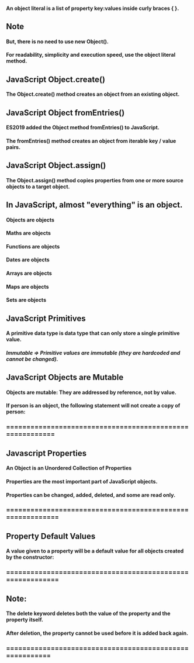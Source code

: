 ####  An object literal is a list of property key:values inside curly braces { }.

##   Note
#### But, there is no need to use new Object().
#### For readability, simplicity and execution speed, use the object literal method.

## JavaScript Object.create()
#### The Object.create() method creates an object from an existing object.

## JavaScript Object fromEntries()
#### ES2019 added the Object method fromEntries() to JavaScript.
#### The fromEntries() method creates an object from iterable key / value pairs.


## JavaScript Object.assign()
#### The Object.assign() method copies properties from one or more source objects to a target object.

## In JavaScript, almost "everything" is an object.

#### Objects are objects
#### Maths are objects
#### Functions are objects
#### Dates are objects
#### Arrays are objects
#### Maps are objects
#### Sets are objects

## JavaScript Primitives
#### A primitive data type is data type that can only store a single primitive value.
##### Immutable => Primitive values are immutable (they are hardcoded and cannot be changed).

## JavaScript Objects are Mutable
#### Objects are mutable: They are addressed by reference, not by value.
#### If person is an object, the following statement will not create a copy of person:

### =========================================================

## Javascript Properties
#### An Object is an Unordered Collection of Properties
#### Properties are the most important part of JavaScript objects.
#### Properties can be changed, added, deleted, and some are read only.

### ==========================================================
## Property Default Values
#### A value given to a property will be a default value for all objects created by the constructor:


### ==========================================================

## Note:
#### The delete keyword deletes both the value of the property and the property itself.
#### After deletion, the property cannot be used before it is added back again.

### ========================================================

